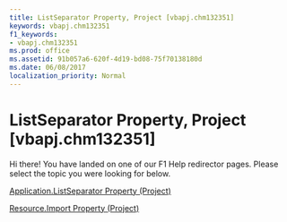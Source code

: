 ```yaml
---
title: ListSeparator Property, Project [vbapj.chm132351]
keywords: vbapj.chm132351
f1_keywords:
- vbapj.chm132351
ms.prod: office
ms.assetid: 91b057a6-620f-4d19-bd08-75f70138180d
ms.date: 06/08/2017
localization_priority: Normal
---
```



# ListSeparator Property, Project [vbapj.chm132351]

Hi there! You have landed on one of our F1 Help redirector pages. Please select the topic you were looking for below.

[Application.ListSeparator Property (Project)](http://msdn.microsoft.com/library/86659bb7-d205-2205-9cd5-e825cdef64ce%28Office.15%29.aspx)

[Resource.Import Property (Project)](http://msdn.microsoft.com/library/7c671e26-db67-3f37-b359-f3666365d99a%28Office.15%29.aspx)


